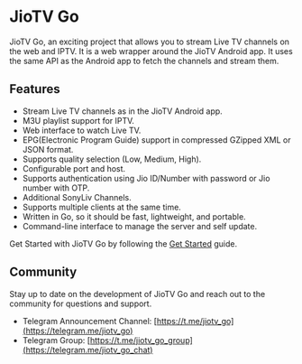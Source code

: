 # JioTV Go

JioTV Go, an exciting project that allows you to stream Live TV channels on the web and IPTV. It is a web wrapper around the JioTV Android app. It uses the same API as the Android app to fetch the channels and stream them.

## Features

- Stream Live TV channels as in the JioTV Android app.
- M3U playlist support for IPTV.
- Web interface to watch Live TV.
- EPG(Electronic Program Guide) support in compressed GZipped XML or JSON format.
- Supports quality selection (Low, Medium, High).
- Configurable port and host.
- Supports authentication using Jio ID/Number with password or Jio number with OTP.
- Additional SonyLiv Channels.
- Supports multiple clients at the same time.
- Written in Go, so it should be fast, lightweight, and portable.
- Command-line interface to manage the server and self update.


Get Started with JioTV Go by following the [Get Started](./get_started.md) guide.

## Community

Stay up to date on the development of JioTV Go and reach out to the community for questions and support.

- Telegram Announcement Channel: [https://t.me/jiotv_go](https://telegram.me/jiotv_go)
- Telegram Group: [https://t.me/jiotv_go_group](https://telegram.me/jiotv_go_chat)